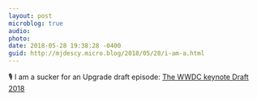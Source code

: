 ```yaml
---
layout: post
microblog: true
audio: 
photo: 
date: 2018-05-28 19:38:28 -0400
guid: http://mjdescy.micro.blog/2018/05/28/i-am-a.html
---
```

🎙 I am a sucker for an Upgrade draft episode: [The WWDC keynote Draft 2018](https://overcast.fm/+Fcm-3QFAw)
